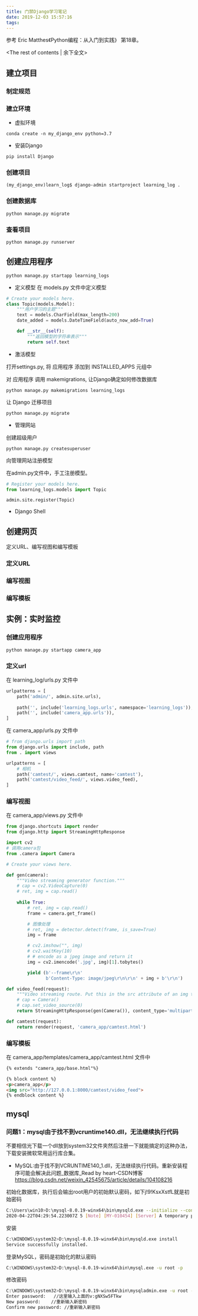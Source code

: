 ```yaml
---
title: 门禁Django学习笔记
date: 2019-12-03 15:57:16
tags:
---
```


参考 Eric Matthes《Python编程：从入门到实践》 第18章。

<!-- more -->
<The rest of contents | 余下全文>

## 建立项目

### 制定规范

### 建立环境
* 虚拟环境
``` shell
conda create -n my_django_env python=3.7
```
* 安装Django
``` shell
pip install Django
```
### 创建项目
``` shell
(my_django_env)learn_log$ django-admin startproject learning_log .
```
### 创建数据库
``` shell
python manage.py migrate
```

### 查看项目
``` shell
python manage.py runserver
```

## 创建应用程序
``` shell
python manage.py startapp learning_logs
```

* 定义模型
在 models.py 文件中定义模型
``` python
# Create your models here.
class Topic(models.Model):
    """用户学习的主题"""
    text = models.CharField(max_length=200)
    date_added = models.DateTimeField(auto_now_add=True)

    def __str__(self):
        """返回模型的字符串表示"""
        return self.text
```

* 激活模型

打开settings.py, 将 应用程序 添加到 INSTALLED_APPS 元组中  

对 应用程序 调用 makemigrations, 让Django确定如何修改数据库
``` shell
python manage.py makemigrations learning_logs
```

让 Django 迁移项目
``` shell
python manage.py migrate
```

* 管理网站

创建超级用户
``` shell
python manage.py createsuperuser
```

向管理网站注册模型

在admin.py文件中，手工注册模型。
``` python
# Register your models here.
from learning_logs.models import Topic

admin.site.register(Topic)
```


* Django Shell

## 创建网页

定义URL、编写视图和编写模板

### 定义URL  

### 编写视图  

### 编写模板  

## 实例：实时监控

### 创建应用程序
``` shell
python manage.py startapp camera_app
```

### 定义url

在 learning_log/urls.py 文件中
``` python
urlpatterns = [
    path('admin/', admin.site.urls),
    
    path('', include('learning_logs.urls', namespace='learning_logs')),
    path('', include('camera_app.urls')),
]
```

在 camera_app/urls.py 文件中
``` python
# from django.urls import path
from django.urls import include, path
from . import views

urlpatterns = [
    # 相机
    path('camtest/', views.camtest, name='camtest'),
    path('camtest/video_feed/', views.video_feed),
]
```

### 编写视图  

在 camera_app/views.py 文件中
``` python
from django.shortcuts import render
from django.http import StreamingHttpResponse

import cv2
# 调用camera包
from .camera import Camera

# Create your views here.

def gen(camera):
    """Video streaming generator function."""
    # cap = cv2.VideoCapture(0)
    # ret, img = cap.read()
    
    while True:
        # ret, img = cap.read()
        frame = camera.get_frame()

        # 图像处理
        # ret, img = detector.detect(frame, is_save=True)
        img = frame

        # cv2.imshow("", img)
        # cv2.waitKey(10)
        # # encode as a jpeg image and return it
        img = cv2.imencode('.jpg', img)[1].tobytes()

        yield (b'--frame\r\n'
               b'Content-Type: image/jpeg\r\n\r\n' + img + b'\r\n')

def video_feed(request):
    """Video streaming route. Put this in the src attribute of an img tag."""
    # cap = Camera()
    # cap.set_video_source(0)
    return StreamingHttpResponse(gen(Camera()), content_type='multipart/x-mixed-replace; boundary=frame')

def camtest(request):
    return render(request, 'camera_app/camtest.html')

```

### 编写模板  


在 camera_app/templates/camera_app/camtest.html 文件中
``` html
{% extends "camera_app/base.html"%}

{% block content %}
<p>camera_app</p>
<img src="http://127.0.0.1:8000/camtest/video_feed">
{% endblock content %}
```






## mysql





### 问题1：mysql由于找不到vcruntime140.dll，无法继续执行代码

不要相信光下载一个dll放到system32文件夹然后注册一下就能搞定的这种办法，下载安装微软常用运行库合集。  

* MySQL:由于找不到VCRUNTIME140_1.dll，无法继续执行代码。重新安装程序可能会解决此问题_数据库_Read by heart-CSDN博客  
https://blog.csdn.net/weixin_42545675/article/details/104108216


初始化数据库，执行后会输出root用户的初始默认密码，如下j!9!KsxXstfL就是初始密码
``` bash
C:\Users\win10>D:\mysql-8.0.19-winx64\bin\mysqld.exe --initialize --console
2020-04-22T04:29:54.223007Z 5 [Note] [MY-010454] [Server] A temporary password is generated for root@localhost: j!9!KsxXstfL
```

安装
``` bash
C:\WINDOWS\system32>D:\mysql-8.0.19-winx64\bin\mysqld.exe install
Service successfully installed.
```

登录MySQL，密码是初始化的默认密码
``` bash
C:\WINDOWS\system32>D:\mysql-8.0.19-winx64\bin\mysql.exe -u root -p
```

修改密码
``` bash
C:\WINDOWS\system32>D:\mysql-8.0.19-winx64\bin\mysqladmin.exe -u root -p password
Enter password:   //这里输入上面的v:gNXSw5FTkw
New password:    //重新输入新密码
Confirm new password: //重新输入新密码
```
